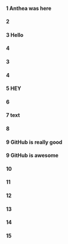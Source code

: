 #### 1 Anthea was here
#### 2

#### 3 Hello
#### 4 

#### 3 
#### 4

#### 5 HEY
#### 6
#### 7 text
#### 8

#### 9 GitHub is really good

#### 9 GitHub is awesome

#### 10
#### 11
#### 12
#### 13
#### 14
#### 15